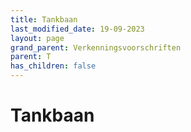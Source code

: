 ```yaml
---
title: Tankbaan
last_modified_date: 19-09-2023
layout: page
grand_parent: Verkenningsvoorschriften
parent: T
has_children: false
---
```


Tankbaan
========

